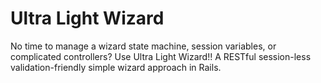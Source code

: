 Ultra Light Wizard
==================

No time to manage a wizard state machine, session variables, or complicated controllers? Use Ultra Light Wizard!! A RESTful session-less validation-friendly simple wizard approach in Rails.

